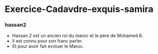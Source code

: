 # Exercice-Cadavdre-exquis-samira
### hassan2
* Hassan 2 est un ancien roi du maroc et le pere de Mohamed 6.
* Il est connu pour son franc parler.
* Et pour avoir fait evoluer le Maroc.
